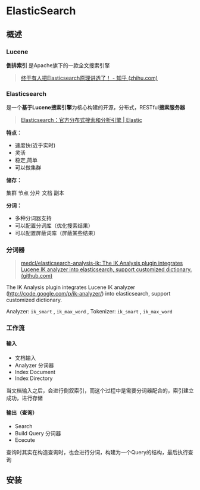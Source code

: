 # ElasticSearch

## 概述

### Lucene

  **倒排索引**  是Apache旗下的一款全文搜索引擎

> [终于有人把Elasticsearch原理讲透了！ - 知乎 (zhihu.com)](https://zhuanlan.zhihu.com/p/62892586)

### Elasticsearch

是一个**基于Lucene搜索引擎**为核心构建的开源，分布式，RESTful**搜索服务器**

> [Elasticsearch：官方分布式搜索和分析引擎 | Elastic](https://www.elastic.co/cn/elasticsearch/)

**特点：**

- 速度快(近乎实时)
- 灵活
- 稳定,简单
- 可以做集群    

**储存：**

集群 节点 分片 文档 副本

**分词：**

- 多种分词器支持
- 可以配置分词库（优化搜索结果）
- 可以配置屏蔽词库（屏蔽某些结果）

### 分词器  

> [medcl/elasticsearch-analysis-ik: The IK Analysis plugin integrates Lucene IK analyzer into elasticsearch, support customized dictionary. (github.com)](https://github.com/medcl/elasticsearch-analysis-ik)

The IK Analysis plugin integrates Lucene IK analyzer (http://code.google.com/p/ik-analyzer/) into elasticsearch, support customized dictionary.

Analyzer: `ik_smart` , `ik_max_word` , Tokenizer: `ik_smart` , `ik_max_word`

### 工作流

#### 输入

- 文档输入
- Analyzer  分词器
- Index Document 
- Index Directory

当文档输入之后，会进行倒叙索引，而这个过程中是需要分词器配合的，索引建立成功，进行存储

#### 输出（查询）

- Search
- Build Query  分词器
- Ececute

查询时其实在构造查询时，也会进行分词，构建为一个Query的结构，最后执行查询



## 安装


